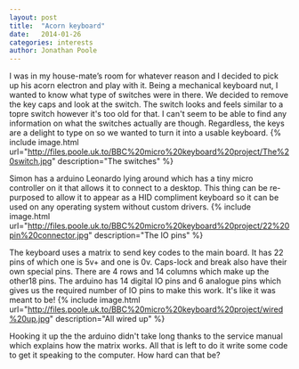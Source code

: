 ```yaml
---
layout: post
title:  "Acorn keyboard"
date:   2014-01-26
categories: interests
author: Jonathan Poole
---
```

I was in my house-mate’s room for whatever reason and I decided to pick up his acorn electron and play with it. Being a mechanical keyboard nut, I wanted to know what type of switches were in there. We decided to remove the key caps and look at the switch. The switch looks and feels similar to a topre switch however it's too old for that. I can't seem to be able to find any information on what the switches actually are though. Regardless, the keys are a delight to type on so we wanted to turn it into a usable keyboard.
{% include image.html url="http://files.poole.uk.to/BBC%20micro%20keyboard%20project/The%20switch.jpg" description="The switches" %}

Simon has a arduino Leonardo lying around which has a tiny micro controller on it that allows it to connect to a desktop. This thing can be re-purposed to allow it to appear as a HID compliment keyboard so it can be used on any operating system without custom drivers.
{% include image.html url="http://files.poole.uk.to/BBC%20micro%20keyboard%20project/22%20pin%20connector.jpg" description="The IO pins" %} 

The keyboard uses a matrix to send key codes to the main board. It has 22 pins of which one is 5v+ and one is 0v. Caps-lock and break also have their own special pins. There are 4 rows and 14 columns which make up the other18 pins. The arduino has 14 digital IO pins and 6 analogue pins which gives us the required number of IO pins to make this work. It's like it was meant to be!
{% include image.html url="http://files.poole.uk.to/BBC%20micro%20keyboard%20project/wired%20up.jpg" description="All wired up" %}

Hooking it up the the arduino didn't take long thanks to the service manual which explains how the matrix works. All that is left to do it write some code to get it speaking to the computer. How hard can that be? 
